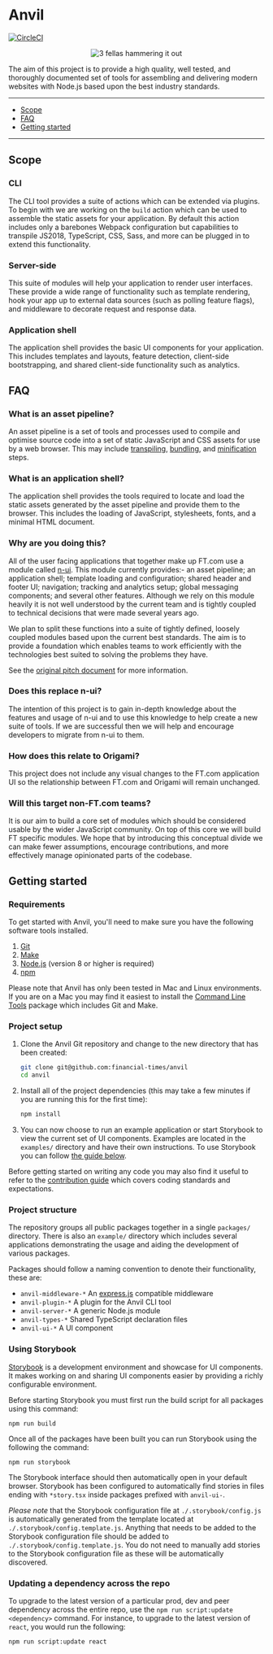 # Anvil

[![CircleCI](https://circleci.com/gh/Financial-Times/anvil/tree/master.svg?style=svg&circle-token=2149091698510f3908776e16620b30494fdca26c)](https://circleci.com/gh/Financial-Times/anvil/tree/master)

<p align="center">
  <img src="https://media.giphy.com/media/CtGZtZklB1yCs/giphy-downsized.gif" alt="3 fellas hammering it out">
</p>

The aim of this project is to provide a high quality, well tested, and thoroughly documented set of tools for assembling and delivering modern websites with Node.js  based upon the best industry standards.

---

- [Scope](#scope)
- [FAQ](#faq)
- [Getting started](#getting-started)

---


## Scope

### CLI

The CLI tool provides a suite of actions which can be extended via plugins. To begin with we are working on the `build` action which can be used to assemble the static assets for your application. By default this action includes only a barebones Webpack configuration but capabilities to transpile JS2018, TypeScript, CSS, Sass, and more can be plugged in to extend this functionality.

### Server-side

This suite of modules will help your application to render user interfaces. These provide a wide range of functionality such as template rendering, hook your app up to external data sources (such as polling feature flags), and middleware to decorate request and response data.

### Application shell

The application shell provides the basic UI components for your application. This includes templates and layouts, feature detection, client-side bootstrapping, and shared client-side functionality such as analytics.


## FAQ

### What is an asset pipeline?

An asset pipeline is a set of tools and processes used to compile and optimise source code into a set of static JavaScript and CSS assets for use by a web browser. This may include [transpiling], [bundling], and [minification] steps.

[transpiling]: https://scotch.io/tutorials/javascript-transpilers-what-they-are-why-we-need-them
[bundling]: https://nolanlawson.com/2017/05/22/a-brief-and-incomplete-history-of-javascript-bundlers/
[minification]: https://blog.stackpath.com/glossary/minification/

### What is an application shell?

The application shell provides the tools required to locate and load the static assets generated by the asset pipeline and provide them to the browser. This includes the loading of JavaScript, stylesheets, fonts, and a minimal HTML document.

### Why are you doing this?

All of the user facing applications that together make up FT.com use a module called [n-ui]. This module currently provides:- an asset pipeline; an application shell; template loading and configuration; shared header and footer UI; navigation; tracking and analytics setup; global messaging components; and several other features. Although we rely on this module heavily it is not well understood by the current team and is tightly coupled to technical decisions that were made several years ago.

We plan to split these functions into a suite of tightly defined, loosely coupled modules based upon the current best standards. The aim is to provide a foundation which enables teams to work efficiently with the technologies best suited to solving the problems they have.

See the [original pitch document] for more information.

[n-ui]: https://github.com/Financial-Times/n-ui
[original pitch document]: https://docs.google.com/document/d/1UNRbX-BpPESA4-wSfCb6DRYIijyOUhBJh99iUE95cU0/edit?usp=sharing

### Does this replace n-ui?

The intention of this project is to gain in-depth knowledge about the features and usage of n-ui and to use this knowledge to help create a new suite of tools. If we are successful then we will help and encourage developers to migrate from n-ui to them.

### How does this relate to Origami?

This project does not include any visual changes to the FT.com application UI so the relationship between FT.com and Origami will remain unchanged.

### Will this target non-FT.com teams?

It is our aim to build a core set of modules which should be considered usable by the wider JavaScript community. On top of this core we will build FT specific modules. We hope that by introducing this conceptual divide we can make fewer assumptions, encourage contributions, and more effectively manage opinionated parts of the codebase.


## Getting started

### Requirements

To get started with Anvil, you'll need to make sure you have the following software tools installed.

1. [Git](https://git-scm.com/)
2. [Make](https://www.gnu.org/software/make/)
3. [Node.js](https://nodejs.org/en/) (version 8 or higher is required)
4. [npm](http://npmjs.com/)

Please note that Anvil has only been tested in Mac and Linux environments. If you are on a Mac you may find it easiest to install the [Command Line Tools](https://developer.apple.com/download/more/) package which includes Git and Make.


### Project setup

1. Clone the Anvil Git repository and change to the new directory that has been created:

    ```bash
    git clone git@github.com:financial-times/anvil
    cd anvil
    ```

2. Install all of the project dependencies (this may take a few minutes if you are running this for the first time):

    ```bash
    npm install
    ```

3. You can now choose to run an example application or start Storybook to view the current set of UI components. Examples are located in the `examples/` directory and have their own instructions. To use Storybook you can follow [the guide below](#using-storybook).

Before getting started on writing any code you may also find it useful to refer to the [contribution guide](contribution.md) which covers coding standards and expectations.

### Project structure

The repository groups all public packages together in a single `packages/` directory. There is also an `example/` directory which includes several applications demonstrating the usage and aiding the development of various packages.

Packages should follow a naming convention to denote their functionality, these are:

- `anvil-middleware-*` An [express.js] compatible middleware
- `anvil-plugin-*` A plugin for the Anvil CLI tool
- `anvil-server-*` A generic Node.js module
- `anvil-types-*` Shared TypeScript declaration files
- `anvil-ui-*` A UI component

[express.js]: https://expressjs.com/

### Using Storybook

[Storybook] is a development environment and showcase for UI components. It makes working on and sharing UI components easier by providing a richly configurable environment.

[Storybook]: https://storybook.js.org/

Before starting Storybook you must first run the build script for all packages using this command:

```
npm run build
```

Once all of the packages have been built you can run Storybook using the following the command:

```
npm run storybook
```

The Storybook interface should then automatically open in your default browser. Storybook has been configured to automatically find stories in files ending with `*story.tsx` inside packages prefixed with `anvil-ui-`.

_Please note_ that the Storybook configuration file at `./.storybook/config.js` is automatically generated from the template located at `./.storybook/config.template.js`. Anything that needs to be added to the Storybook configuration file should be added to `./.storybook/config.template.js`. You do not need to manually add stories to the Storybook configuration file as these will be automatically discovered.

### Updating a dependency across the repo

To upgrade to the latest version of a particular prod, dev and peer dependency across the entire repo, use the `npm run script:update <dependency>` command. For instance, to upgrade to the latest version of `react`, you would run the following:

```
npm run script:update react
```
